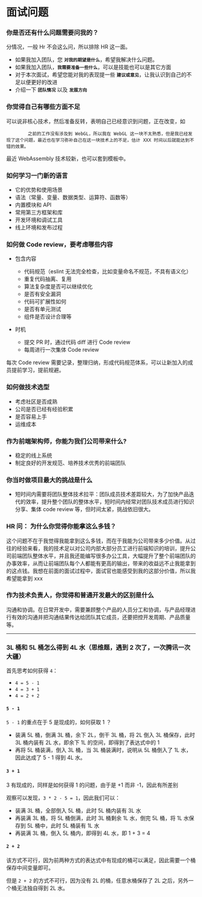 # 面试问题

### 你是否还有什么问题需要问我的？

分情况，一般 Hr 不会这么问，所以排除 HR 这一面。

- 如果我加入团队，您 **`对我的期望是什么`**，希望我解决什么问题。
- 如果我加入团队，**`我需要准备一些什么`**，可以是技能也可以是其它方面
- 对于本次面试，希望您能对我的表现提一些 **`建议或意见`**，让我认识到自己的不足以便更好的改进
- 介绍一下 **`团队情况`** 以及 **`发展方向`**

### 你觉得自己有哪些方面不足

可以说非核心技术，然后准备反转，表明自己已经意识到问题，正在改变，如

            之前的工作没有涉及到 WebGL，所以我在 WebGL 这一块不太熟悉，但是我已经发现了这个问题，最近也在学习弥补自己在这一块技术上的不足，估计 XXX 时间以后就能达到不错的效果。

最近 WebAssembly 技术较新，也可以套到模板中。

### 如何学习一门新的语言

- 它的优势和使用场景
- 语法（常量、变量、数据类型、运算符、函数等）
- 内置模块和 API
- 常用第三方框架和库
- 开发环境和调试工具
- 线上环境和发布过程

### 如何做 Code review，要考虑哪些内容

- 包含内容

  - 代码规范（eslint 无法完全检查，比如变量命名不规范，不具有语义化）
  - 重复代码抽离、复用
  - 算法复杂度是否可以继续优化
  - 是否有安全漏洞
  - 代码可扩展性如何
  - 是否有单元测试
  - 组件是否设计合理等

- 时机
  - 提交 PR 时，通过代码 diff 进行 Code review
  - 每周进行一次集体 Code review

每次 Code review 需要记录，整理归纳，形成代码规范体系，可以让新加入的成员提前学习，提前规避。

### 如何做技术选型

- 考虑社区是否成熟
- 公司是否已经有经验积累
- 是否容易上手
- 运维成本

### 作为前端架构师，你能为我们公司带来什么?

- 稳定的线上系统
- 制定良好的开发规范、培养技术优秀的前端团队

### 你当时做项目最大的挑战是什么

- 短时间内需要将团队整体技术拉平：团队成员技术差距较大，为了加快产品迭代的效率，提升整个团队的整体水平，短时间内经常对团队技术成员进行知识分享、集体 code review 等，但时间太紧，挑战依旧很大。

### HR 问： 为什么你觉得你能拿这么多钱？

这个问题不在于我觉得我能拿到这么多钱，而在于我能为公司带来多少价值。从过往的经验来看，我的技术足以对公司内部大部分员工进行前端知识的培训，提升公司前端团队整体水平，并且我还能编写很多办公工具，大幅提升了整个前端团队的办事效率，从而让前端团队每个人都能有更高的输出，带来的收益远不止我能拿到的这点钱。我想在前面的面试过程中，面试官也能感受到我的这部分价值，所以我希望能拿到 xxx

### 作为技术负责人，你觉得和普通开发最大的区别是什么

沟通和协调。在日常开发中，需要兼顾整个产品的人员分工和协调，与产品经理进行有效的沟通并把沟通结果传达给团队其它成员，还要把控开发周期、产品质量等。

---

### 3L 桶和 5L 桶怎么得到 4L 水（思维题，遇到 2 次了，一次腾讯一次大疆）

首先思考如何获得 `4`：

- `4 = 5 - 1`
- `4 = 3 + 1`
- `4 = 2 + 2`

#### `5 - 1`

`5 - 1` 的重点在于 5 是现成的，如何获取 1 ？

- 装满 5L 桶，倒满 3L 桶，余下 2L，倒干 3L 桶，将 2L 倒入 3L 桶保存，此时 3L 桶内装有 2L 水，即余下 1L 的空间，即得到了表达式中的 1
- 再将 5L 桶装满，倒入 3L 桶，当 3L 桶装满时，说明从 5L 桶倒入了 1L 水，因此达成了 5 - 1 得到 4L 水。

#### `3 + 1`

3 有现成的，同样是如何获得 1 的问题，由于是 +1 而非 -1，因此有所差别

观察可以发现，`3 * 2 - 5 = 1`，因此我们可以：

- 装满 3L 桶，全部倒入 5L 桶，此时 5L 桶内装有 3L 水
- 再装满 3L 桶，将 5L 桶倒满，此时 3L 桶剩余 1L 水，倒完 5L 桶，将 1L 水保存到 5L 桶中，此时 5L 桶装有 1L 水
- 再装满 3L 桶，倒入 5L 桶内，即得到 4L 水，即 1 + 3 = 4

#### `2 + 2`

该方式不可行，因为前两种方式的表达式中有现成的桶可以满足，因此需要一个桶保存中间变量即可。

但是 `2 + 2` 的方式不可行，因为没有 2L 的桶，任意水桶保存了 2L 之后，另外一个桶无法独自得到 2L 水。
